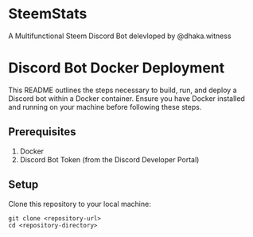 # SteemStats
A Multifunctional Steem Discord Bot delevloped by @dhaka.witness


# Discord Bot Docker Deployment
This README outlines the steps necessary to build, run, and deploy a Discord bot within a Docker container. Ensure you have Docker installed and running on your machine before following these steps.

## Prerequisites
1. Docker
2. Discord Bot Token (from the Discord Developer Portal)

## Setup
Clone this repository to your local machine:
```
git clone <repository-url>
cd <repository-directory>
```


